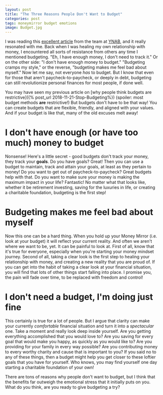 ```yaml
---
layout: post
title: "The Three Reasons People Don't Want to Budget"
categories: post
tags: moneymirror budget emotions 
image: Budget.jpg
---
```

I was reading this [excellent article](https://www.youneedabudget.com/four-myths-that-could-be-holding-you-back-financially) from the team at [YNAB](https://www.ynab.com), and it really resonated with me. Back when I was healing my own relationship with money, I encountered all sorts of resistance from others any time I mentioned budgeting. "Eh, I have enough money, I don't need to track it." Or on the other side: "I don't have enough money to budget." "Budgeting cramps my style," or the reverse, "budgeting makes me feel bad about myself." Now let me say, not everyone *has* to budget. But I know that even for those that aren't paycheck-to-paycheck, or deeply in debt, budgeting can still revolutionize personal finances for most people, if done well.

<!--more-->

You may have seen my previous article on [why people think budgets are restrictive]({% post_url 2018-11-21-Stop-Budgeting%}) (spoiler: most budget methods **are** restrictive!) But budgets don't have to be that way! You can create budgets that are flexible, friendly, and aligned with your values. And if your budget is like that, many of the old excuses melt away!

# I don't have enough (or have too much) money to budget
Nonsense! Here's a little secret - good budgets don't track your money, they track your **goals**. Do you have goals? Great! Then you can use a budget to maintain, track and attain your goals, at least as they pertain to money! Do you want to get out of paycheck-to-paycheck? Great budgets help with that. Do you want to make sure your money is making the maximum impact in your life? Fantastic! No matter what that looks like, whether it be retirement investing, saving for the luxuries in life, or creating a charitable foundation, budgeting is the first step!

# Budgeting makes me feel bad about myself
Now this one can be a hard thing. When you hold up your Money Mirror (i.e. look at your budget) it will reflect your current reality. And often we aren't where we want to be, yet. It can be painful to look at. First of all, know that it's true for everyone, especially when you're starting your money mindset journey. Second of all, taking a clear look is the first step to healing your relationship with money, and creating a new reality that you are proud of. If you can get into the habit of taking a clear look at your financial situation, you will find that lots of other things start falling into place. I promise you, the pain will fade over time, to be replaced with freedom and control!

# I don't need a budget, I'm doing just fine
This certainly is true for a lot of people. But I argue that clarity can make your currently *comfortable* financial situation and turn it into a *spectacular* one. Take a moment and really look deep inside yourself. Are you getting everything accomplished that you would love to? Are you saving for every goal that would make you happy, as quickly as you would like to? Are you providing for your family in every way possible? Are you contributing money to every worthy charity and cause that is important to you? If you said no to any of these things, then a budget might help you get closer to these loftier goals that you have for yourself. Who knows, you may find yourself one day starting a charitable foundation of your own!

There are tons of reasons why people don't want to budget, but I think that the benefits far outweigh the emotional stress that it initially puts on you. What do you think, are you ready to give budgeting a try?